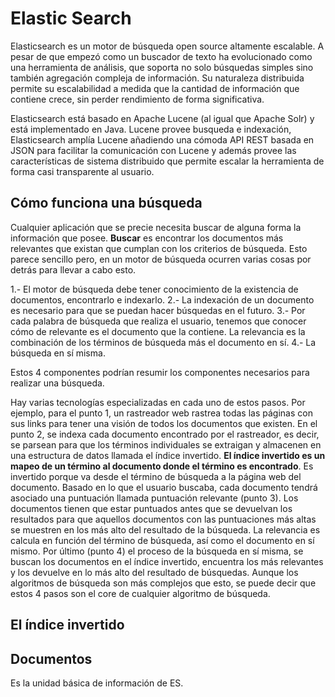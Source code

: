 # Elastic Search

Elasticsearch es un motor de búsqueda open source altamente escalable. A pesar de que empezó como un buscador de texto 
ha evolucionado como una herramienta de análisis, que soporta no solo búsquedas simples sino también agregación compleja 
de información. Su naturaleza distribuida permite su escalabilidad a medida que la cantidad de información que 
contiene crece, sin perder rendimiento de forma significativa.

Elasticsearch está basado en Apache Lucene (al igual que Apache Solr) y está implementado en Java. Lucene provee busqueda 
e indexación, Elasticsearch amplía Lucene añadiendo una cómoda API REST basada en JSON para facilitar la comunicación 
con Lucene y además provee las características de sistema distribuido que permite escalar la herramienta de forma casi 
transparente al usuario.

## Cómo funciona una búsqueda

Cualquier aplicación que se precie necesita buscar de alguna forma la información que posee. **Buscar** es encontrar los 
documentos más relevantes que existan que cumplan con los criterios de búsqueda. Esto parece sencillo pero, en un motor de
búsqueda ocurren varias cosas por detrás para llevar a cabo esto.

1.- El motor de búsqueda debe tener conocimiento de la existencia de documentos, encontrarlo e indexarlo.
2.- La indexación de un documento es necesario para que se puedan hacer búsquedas en el futuro.
3.- Por cada palabra de búsqueda que realiza el usuario, tenemos que conocer cómo de relevante es el documento que la contiene. La relevancia es la combinación de los términos de búsqueda más el documento en sí.
4.- La búsqueda en sí misma.

Estos 4 componentes podrían resumir los componentes necesarios para realizar una búsqueda.

Hay varias tecnologías especializadas en cada uno de estos pasos. Por ejemplo, para el punto 1, un rastreador web rastrea todas las páginas con sus links para tener una visión de todos los documentos que existen. En el punto 2, se indexa cada documento encontrado por el rastreador, es decir, se parsean para que los términos individuales se extraigan y almacenen en una estructura de datos llamada el índice invertido. **El índice invertido es un mapeo de un término al documento donde el término es encontrado**. Es invertido porque va desde el término de búsqueda a la página web del documento. Basado en lo que el usuario buscaba, cada documento tendrá asociado una puntuación llamada puntuación relevante (punto 3). Los documentos tienen que estar puntuados antes que se devuelvan los resultados para que aquellos documentos con las puntuaciones más altas se muestren en los más alto del resultado de la búsqueda. La relevancia es calcula en función del término de búsqueda, así como el documento en sí mismo. Por último (punto 4) el proceso de la búsqueda en sí misma, se buscan los documentos en el índice invertido, encuentra los más relevantes y los devuelve en lo más alto del resultado de búsquedas. Aunque los algoritmos de búsqueda son más complejos que esto, se puede decir que estos 4 pasos son el core de cualquier algoritmo de búsqueda.

## El índice invertido



## Documentos

Es la unidad básica de información de ES.
